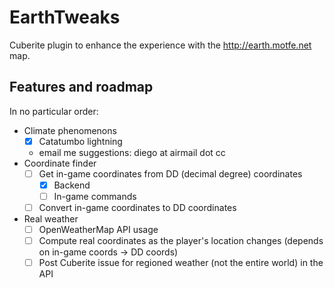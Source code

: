 # EarthTweaks

Cuberite plugin to enhance the experience with the http://earth.motfe.net map.

## Features and roadmap
In no particular order:

- Climate phenomenons
  	- [x] Catatumbo lightning
	- email me suggestions: diego at airmail dot cc
- Coordinate finder
  	- [ ] Get in-game coordinates from DD (decimal degree) coordinates
	    * [x] Backend
	    * [ ] In-game commands
	- [ ] Convert in-game coordinates to DD coordinates
- Real weather
	- [ ] OpenWeatherMap API usage
	- [ ] Compute real coordinates as the player's location changes (depends on in-game coords -> DD coords)
	- [ ] Post Cuberite issue for regioned weather (not the entire world) in the API 
